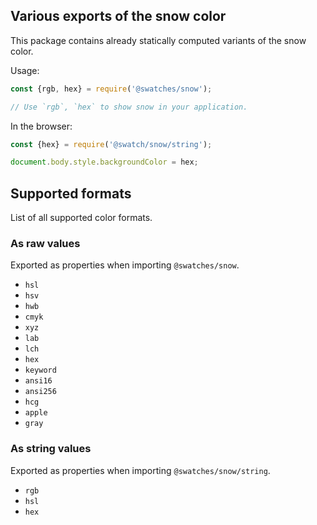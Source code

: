 ## Various exports of the snow color

This package contains already statically computed variants of the snow color.

Usage:
```js
const {rgb, hex} = require('@swatches/snow');

// Use `rgb`, `hex` to show snow in your application.
```

In the browser:
```js
const {hex} = require('@swatch/snow/string');

document.body.style.backgroundColor = hex;
```

## Supported formats


List of all supported color formats.

### As raw values

Exported as properties when importing `@swatches/snow`.

- `hsl`
- `hsv`
- `hwb`
- `cmyk`
- `xyz`
- `lab`
- `lch`
- `hex`
- `keyword`
- `ansi16`
- `ansi256`
- `hcg`
- `apple`
- `gray`

### As string values

Exported as properties when importing `@swatches/snow/string`.

- `rgb`
- `hsl`
- `hex`
